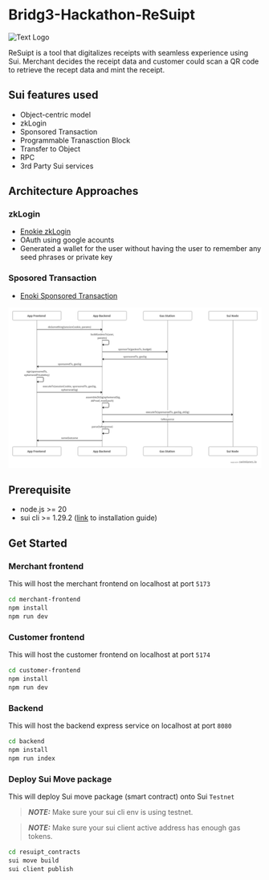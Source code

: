 # Bridg3-Hackathon-ReSuipt
![Text Logo](https://github.com/user-attachments/assets/0507c8b0-9eea-430c-93b7-79b95cfb045c)

ReSuipt is a tool that digitalizes receipts with seamless experience using Sui. Merchant decides the receipt data and customer could scan a QR code to retrieve the recept data and mint the receipt.

## Sui features used

- Object-centric model
- zkLogin
- Sponsored Transaction
- Programmable Tranasction Block
- Transfer to Object
- RPC
- 3rd Party Sui services

## Architecture Approaches

### zkLogin

- [Enokie zkLogin](https://docs.enoki.mystenlabs.com/ts-sdk/examples)
- OAuth using google acounts
- Generated a wallet for the user without having the user to remember any seed phrases or private key

### Sposored Transaction

- [Enoki Sponsored Transaction](https://docs.enoki.mystenlabs.com/ts-sdk/sponsored-transactions)

![sponsor_tx_diagram](./sponsor_tx_diagram.png)

## Prerequisite

- node.js >= 20
- sui cli >= 1.29.2 ([link](https://docs.sui.io/guides/developer/getting-started/sui-install) to installation guide)

## Get Started

### Merchant frontend

This will host the merchant frontend on localhost at port `5173`

```bash
cd merchant-frontend
npm install
npm run dev
```

### Customer frontend

This will host the customer frontend on localhost at port `5174`

```bash
cd customer-frontend
npm install
npm run dev
```

### Backend

This will host the backend express service on localhost at port `8080`

```bash
cd backend
npm install
npm run index
```

### Deploy Sui Move package

This will deploy Sui move package (smart contract) onto Sui `Testnet`

> **_NOTE:_** Make sure your sui cli env is using testnet.

> **_NOTE:_** Make sure your sui client active address has enough gas tokens.

```bash
cd resuipt_contracts
sui move build
sui client publish
```
